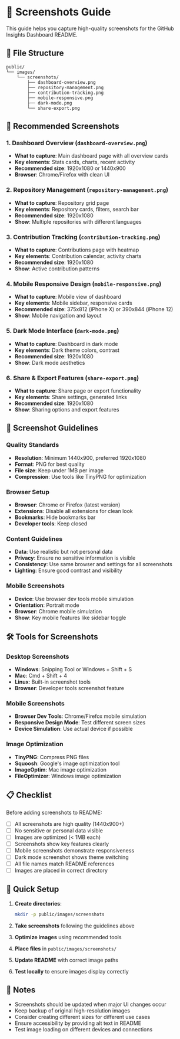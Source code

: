 # 📸 Screenshots Guide

This guide helps you capture high-quality screenshots for the GitHub Insights Dashboard README.

## 📁 File Structure

```
public/
└── images/
    └── screenshots/
        ├── dashboard-overview.png
        ├── repository-management.png
        ├── contribution-tracking.png
        ├── mobile-responsive.png
        ├── dark-mode.png
        └── share-export.png
```

## 🎯 Recommended Screenshots

### 1. **Dashboard Overview** (`dashboard-overview.png`)
- **What to capture**: Main dashboard page with all overview cards
- **Key elements**: Stats cards, charts, recent activity
- **Recommended size**: 1920x1080 or 1440x900
- **Browser**: Chrome/Firefox with clean UI

### 2. **Repository Management** (`repository-management.png`)
- **What to capture**: Repository grid page
- **Key elements**: Repository cards, filters, search bar
- **Recommended size**: 1920x1080
- **Show**: Multiple repositories with different languages

### 3. **Contribution Tracking** (`contribution-tracking.png`)
- **What to capture**: Contributions page with heatmap
- **Key elements**: Contribution calendar, activity charts
- **Recommended size**: 1920x1080
- **Show**: Active contribution patterns

### 4. **Mobile Responsive Design** (`mobile-responsive.png`)
- **What to capture**: Mobile view of dashboard
- **Key elements**: Mobile sidebar, responsive cards
- **Recommended size**: 375x812 (iPhone X) or 390x844 (iPhone 12)
- **Show**: Mobile navigation and layout

### 5. **Dark Mode Interface** (`dark-mode.png`)
- **What to capture**: Dashboard in dark mode
- **Key elements**: Dark theme colors, contrast
- **Recommended size**: 1920x1080
- **Show**: Dark mode aesthetics

### 6. **Share & Export Features** (`share-export.png`)
- **What to capture**: Share page or export functionality
- **Key elements**: Share settings, generated links
- **Recommended size**: 1920x1080
- **Show**: Sharing options and export features

## 📱 Screenshot Guidelines

### **Quality Standards**
- **Resolution**: Minimum 1440x900, preferred 1920x1080
- **Format**: PNG for best quality
- **File size**: Keep under 1MB per image
- **Compression**: Use tools like TinyPNG for optimization

### **Browser Setup**
- **Browser**: Chrome or Firefox (latest version)
- **Extensions**: Disable all extensions for clean look
- **Bookmarks**: Hide bookmarks bar
- **Developer tools**: Keep closed

### **Content Guidelines**
- **Data**: Use realistic but not personal data
- **Privacy**: Ensure no sensitive information is visible
- **Consistency**: Use same browser and settings for all screenshots
- **Lighting**: Ensure good contrast and visibility

### **Mobile Screenshots**
- **Device**: Use browser dev tools mobile simulation
- **Orientation**: Portrait mode
- **Browser**: Chrome mobile simulation
- **Show**: Key mobile features like sidebar toggle

## 🛠 Tools for Screenshots

### **Desktop Screenshots**
- **Windows**: Snipping Tool or Windows + Shift + S
- **Mac**: Cmd + Shift + 4
- **Linux**: Built-in screenshot tools
- **Browser**: Developer tools screenshot feature

### **Mobile Screenshots**
- **Browser Dev Tools**: Chrome/Firefox mobile simulation
- **Responsive Design Mode**: Test different screen sizes
- **Device Simulation**: Use actual device if possible

### **Image Optimization**
- **TinyPNG**: Compress PNG files
- **Squoosh**: Google's image optimization tool
- **ImageOptim**: Mac image optimization
- **FileOptimizer**: Windows image optimization

## 📋 Checklist

Before adding screenshots to README:

- [ ] All screenshots are high quality (1440x900+)
- [ ] No sensitive or personal data visible
- [ ] Images are optimized (< 1MB each)
- [ ] Screenshots show key features clearly
- [ ] Mobile screenshots demonstrate responsiveness
- [ ] Dark mode screenshot shows theme switching
- [ ] All file names match README references
- [ ] Images are placed in correct directory

## 🚀 Quick Setup

1. **Create directories**:
   ```bash
   mkdir -p public/images/screenshots
   ```

2. **Take screenshots** following the guidelines above

3. **Optimize images** using recommended tools

4. **Place files** in `public/images/screenshots/`

5. **Update README** with correct image paths

6. **Test locally** to ensure images display correctly

## 📝 Notes

- Screenshots should be updated when major UI changes occur
- Keep backup of original high-resolution images
- Consider creating different sizes for different use cases
- Ensure accessibility by providing alt text in README
- Test image loading on different devices and connections
